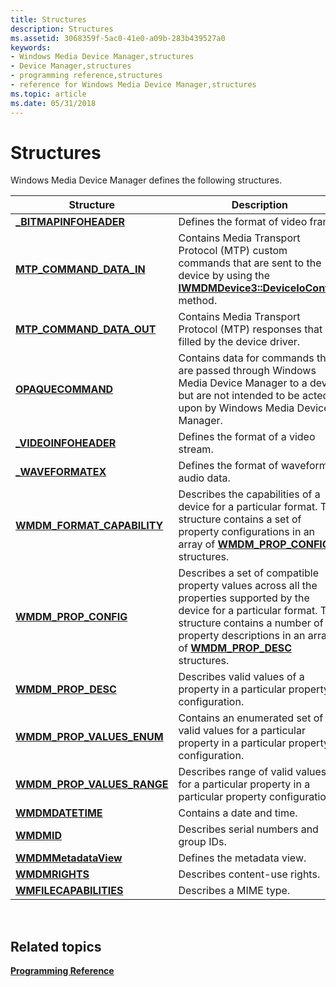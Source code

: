 ```yaml
---
title: Structures
description: Structures
ms.assetid: 3068359f-5ac0-41e0-a09b-283b439527a0
keywords:
- Windows Media Device Manager,structures
- Device Manager,structures
- programming reference,structures
- reference for Windows Media Device Manager,structures
ms.topic: article
ms.date: 05/31/2018
---
```


# Structures

Windows Media Device Manager defines the following structures.



| Structure                                                   | Description                                                                                                                                                                                                                                              |
|-------------------------------------------------------------|----------------------------------------------------------------------------------------------------------------------------------------------------------------------------------------------------------------------------------------------------------|
| [**\_BITMAPINFOHEADER**](-bitmapinfoheader.md)             | Defines the format of video frame.                                                                                                                                                                                                                       |
| [**MTP\_COMMAND\_DATA\_IN**](/windows/desktop/api/MtpExt/ns-mtpext-mtp_command_data_in)       | Contains Media Transport Protocol (MTP) custom commands that are sent to the device by using the [**IWMDMDevice3::DeviceIoControl**](/windows/desktop/api/mswmdm/nf-mswmdm-iwmdmdevice3-deviceiocontrol) method.                                                                           |
| [**MTP\_COMMAND\_DATA\_OUT**](/windows/desktop/api/MtpExt/ns-mtpext-mtp_command_data_out)     | Contains Media Transport Protocol (MTP) responses that are filled by the device driver.                                                                                                                                                                  |
| [**OPAQUECOMMAND**](opaquecommand.md)                      | Contains data for commands that are passed through Windows Media Device Manager to a device but are not intended to be acted upon by Windows Media Device Manager.                                                                                       |
| [**\_VIDEOINFOHEADER**](-videoinfoheader.md)               | Defines the format of a video stream.                                                                                                                                                                                                                    |
| [**\_WAVEFORMATEX**](-waveformatex.md)                     | Defines the format of waveform-audio data.                                                                                                                                                                                                               |
| [**WMDM\_FORMAT\_CAPABILITY**](wmdm-format-capability.md)  | Describes the capabilities of a device for a particular format. This structure contains a set of property configurations in an array of [**WMDM\_PROP\_CONFIG**](wmdm-prop-config.md) structures.                                                       |
| [**WMDM\_PROP\_CONFIG**](wmdm-prop-config.md)              | Describes a set of compatible property values across all the properties supported by the device for a particular format. This structure contains a number of property descriptions in an array of [**WMDM\_PROP\_DESC**](wmdm-prop-desc.md) structures. |
| [**WMDM\_PROP\_DESC**](wmdm-prop-desc.md)                  | Describes valid values of a property in a particular property configuration.                                                                                                                                                                             |
| [**WMDM\_PROP\_VALUES\_ENUM**](wmdm-prop-values-enum.md)   | Contains an enumerated set of valid values for a particular property in a particular property configuration.                                                                                                                                             |
| [**WMDM\_PROP\_VALUES\_RANGE**](wmdm-prop-values-range.md) | Describes range of valid values for a particular property in a particular property configuration.                                                                                                                                                        |
| [**WMDMDATETIME**](wmdmdatetime.md)                        | Contains a date and time.                                                                                                                                                                                                                                |
| [**WMDMID**](wmdmid.md)                                    | Describes serial numbers and group IDs.                                                                                                                                                                                                                  |
| [**WMDMMetadataView**](wmdmmetadataview.md)                | Defines the metadata view.                                                                                                                                                                                                                               |
| [**WMDMRIGHTS**](wmdmrights.md)                            | Describes content-use rights.                                                                                                                                                                                                                            |
| [**WMFILECAPABILITIES**](wmfilecapabilities.md)            | Describes a MIME type.                                                                                                                                                                                                                                   |



 

## Related topics

<dl> <dt>

[**Programming Reference**](programming-reference.md)
</dt> </dl>

 

 




